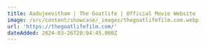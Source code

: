 ```yaml
---
title: Aadujeevitham | The Goatlife | Official Movie Website
image: /src/content/showcase/_images/thegoatlifefilm.com.webp
url: 'https://thegoatlifefilm.com/'
dateAdded: 2024-03-26T20:04:45.000Z
---
```


